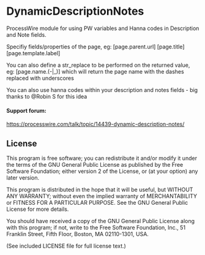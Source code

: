 # DynamicDescriptionNotes

ProcessWire module for using PW variables and Hanna codes in Description and Note fields.

Specifiy fields/properties of the page, eg:
[page.parent.url]
[page.title]
[page.template.label]

You can also define a str_replace to be performed on the returned value, eg: [page.name.(-|_)]
which will return the page name with the dashes replaced with underscores

You can also use hanna codes within your description and notes fields - big thanks to @Robin S for this idea


#### Support forum:

https://processwire.com/talk/topic/14439-dynamic-description-notes/


## License

This program is free software; you can redistribute it and/or
modify it under the terms of the GNU General Public License
as published by the Free Software Foundation; either version 2
of the License, or (at your option) any later version.

This program is distributed in the hope that it will be useful,
but WITHOUT ANY WARRANTY; without even the implied warranty of
MERCHANTABILITY or FITNESS FOR A PARTICULAR PURPOSE.  See the
GNU General Public License for more details.

You should have received a copy of the GNU General Public License
along with this program; if not, write to the Free Software
Foundation, Inc., 51 Franklin Street, Fifth Floor, Boston, MA  02110-1301, USA.

(See included LICENSE file for full license text.)